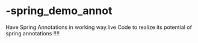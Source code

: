 # -spring_demo_annot

Have Spring Annotations in working way.live Code to realize its potential of spring annotations !!!!
